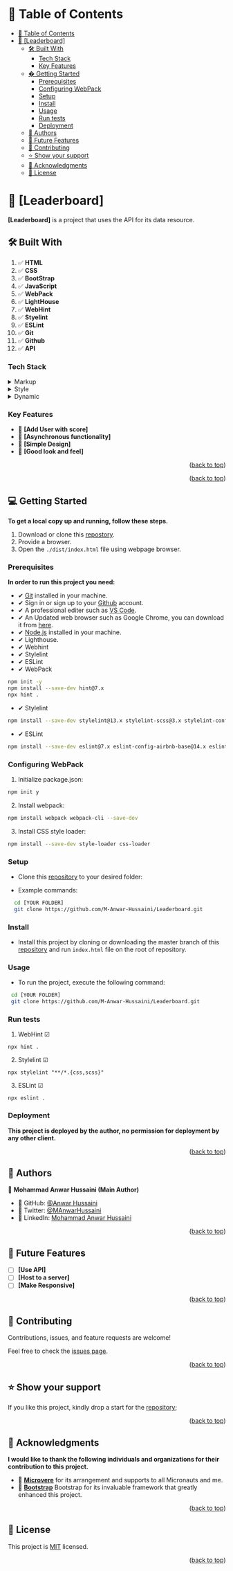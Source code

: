 <a name="readme-top"></a>

<!-- TABLE OF CONTENTS -->

# 📗 Table of Contents

- [📗 Table of Contents](#-table-of-contents)
- [📖 \[Leaderboard\] ](#-leaderboard-)
  - [🛠 Built With ](#-built-with-)
    - [Tech Stack ](#tech-stack-)
    - [Key Features ](#key-features-)
  - [� Getting Started ](#-getting-started-)
    - [Prerequisites](#prerequisites)
    - [Configuring WebPack](#configuring-webpack)
    - [Setup](#setup)
    - [Install](#install)
    - [Usage](#usage)
    - [Run tests](#run-tests)
    - [Deployment](#deployment)
  - [👥 Authors ](#-authors-)
  - [🔭 Future Features ](#-future-features-)
  - [🤝 Contributing ](#-contributing-)
  - [⭐️ Show your support ](#️-show-your-support-)
  - [🙏 Acknowledgments ](#-acknowledgments-)
  - [📝 License ](#-license-)

<!-- PROJECT DESCRIPTION -->

# 📖 [Leaderboard] <a name="about-project"></a>

**[Leaderboard]** is a project that uses the API for its data resource.

## 🛠 Built With <a name="built-with"></a>

1. ✅ **HTML**
2. ✅ **CSS**
3. ✅ **BootStrap**
4. ✅ **JavaScript**
5. ✅ **WebPack**
6. ✅ **LightHouse**
7. ✅ **WebHint**
8. ✅ **Styelint**
9. ✅ **ESLint**
10. ✅ **Git**
11. ✅ **Github**
12. ✅ **API**

### Tech Stack <a name="tech-stack"></a>

<details>
  <summary>Markup</summary>
  <ul>
    <li>THML</li>
    <li>MD markup</li>
  </ul>
</details>

<details>
  <summary>Style</summary>
  <ul>
    <li>CSS</li>
    <li>Bootstrap</li>
  </ul>
</details>

<details>
<summary>Dynamic</summary>
  <ul>
    <li>JavaScript</li>
    <li>WepPack</li>
  </ul>
</details>

<!-- Features -->

### Key Features <a name="key-features"></a>

- 🔰 **[Add User with score]**
- 🔰 **[Asynchronous functionality]**
- 🔰 **[Simple Design]**
- 🔰 **[Good look and feel]**
<p align="right">(<a href="#readme-top">back to top</a>)</p>

<!-- LIVE DEMO -->


<!-- - [Live Demo Link](https://google.com) -->

<p align="right">(<a href="#readme-top">back to top</a>)</p>

<!-- GETTING STARTED -->

## 💻 Getting Started <a name="getting-started"></a>

**To get a local copy up and running, follow these steps.**

1. Download or clone this [repostory](https://github.com/M-Anwar-Hussaini/Leaderboard).
2. Provide a browser.
3. Open the `./dist/index.html` file using webpage browser.

### Prerequisites

**In order to run this project you need:**

- ✔ [Git](https://git-scm.com/downloads) installed in your machine.
- ✔ Sign in or sign up to your [Github](https://github.com/) account.
- ✔ A professional editer such as [VS Code](https://code.visualstudio.com/download).
- ✔ An Updated web browser such as Google Chrome, you can download it from [here](https://www.google.com/chrome/).
- ✔ [Node.js](https://nodejs.org/en/download) installed in your machine.
- ✔ Lighthouse.
- ✔ Webhint
- ✔ Stylelint
- ✔ ESLint
- ✔ WebPack

```sh
npm init -y
npm install --save-dev hint@7.x
npx hint .
```

- ✔ Stylelint

```sh
npm install --save-dev stylelint@13.x stylelint-scss@3.x stylelint-config-standard@21.x stylelint-csstree-validator@1.x
```

- ✔ ESLint

```sh
npm install --save-dev eslint@7.x eslint-config-airbnb-base@14.x eslint-plugin-import@2.x babel-eslint@10.x
```

### Configuring WebPack

1. Initialize package.json:

```sh
npm init y
```

2. Install webpack:

```sh
npm install webpack webpack-cli --save-dev
```

3. Install CSS style loader:

```sh
npm install --save-dev style-loader css-loader
```

### Setup

- Clone this [repository](https://github.com/M-Anwar-Hussaini/Leaderboard) to your desired folder:

- Example commands:

```sh
  cd [YOUR FOLDER]
  git clone https://github.com/M-Anwar-Hussaini/Leaderboard.git
```

### Install

- Install this project by cloning or downloading the master branch of this [repository](https://github.com/M-Anwar-Hussaini/Leaderboard) and run `index.html` file on the root of repository.

### Usage

- To run the project, execute the following command:

```sh
 cd [YOUR FOLDER]
 git clone https://github.com/M-Anwar-Hussaini/Leaderboard.git
```

### Run tests

1. WebHint ☑

```
npx hint .
```

2. Stylelint ☑

```
npx stylelint "**/*.{css,scss}"
```

3. ESLint ☑

```
npx eslint .
```

### Deployment

**This project is deployed by the author, no permission for deployment by any other client.**

<p align="right">(<a href="#readme-top">back to top</a>)</p>

<!-- AUTHORS -->

## 👥 Authors <a name="authors"></a>

👤 **Mohammad Anwar Hussaini (Main Author)**

- 👤 GitHub: [@Anwar Hussaini](https://github.com/M-Anwar-Hussaini)
- 👤 Twitter: [@MAnwarHussaini](https://twitter.com/MAnwarHussaini)
- 👤 LinkedIn: [Mohammad Anwar Hussaini](https://www.linkedin.com/in/mohammad-anwar-hussaini-876638267/)

<p align="right">(<a href="#readme-top">back to top</a>)</p>

<!-- FUTURE FEATURES -->

## 🔭 Future Features <a name="future-features"></a>

- [ ] **[Use API]**
- [ ] **[Host to a server]**
- [ ] **[Make Responsive]**

<p align="right">(<a href="#readme-top">back to top</a>)</p>

<!-- CONTRIBUTING -->

## 🤝 Contributing <a name="contributing"></a>

Contributions, issues, and feature requests are welcome!

Feel free to check the [issues page](https://github.com/M-Anwar-Hussaini/Leaderboard/issues).

<p align="right">(<a href="#readme-top">back to top</a>)</p>

<!-- SUPPORT -->

## ⭐️ Show your support <a name="support"></a>

If you like this project, kindly drop a start for the [repository](https://github.com/M-Anwar-Hussaini/Leaderboard);

<p align="right">(<a href="#readme-top">back to top</a>)</p>

<!-- ACKNOWLEDGEMENTS -->

## 🙏 Acknowledgments <a name="acknowledgements"></a>

**I would like to thank the following individuals and organizations for their contribution to this project.**

- 🙏 [**Microvere**](https://www.microverse.org/?grsf=mohammad-a-nbtazu) for its arrangement and supports to all Micronauts and me.
- 🙏 [**Bootstrap**](https://getbootstrap.com/) Bootstrap for its invaluable framework that greatly enhanced this project.

<p align="right">(<a href="#readme-top">back to top</a>)</p>

<!-- LICENSE -->

## 📝 License <a name="license"></a>

This project is [MIT](LICENSE) licensed.

<p align="right">(<a href="#readme-top">back to top</a>)</p>
